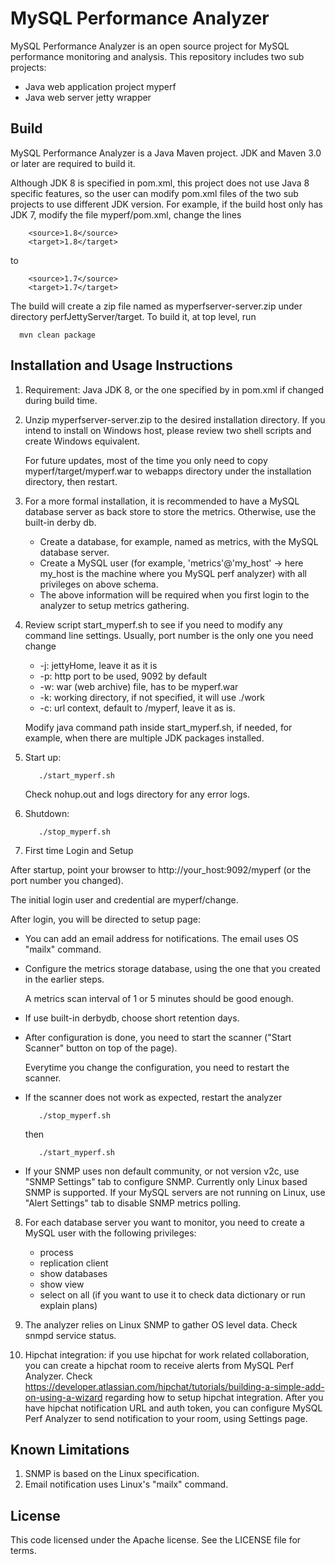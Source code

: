 MySQL Performance Analyzer
======

MySQL Performance Analyzer is an open source project for MySQL performance monitoring and analysis. 
This repository includes two sub projects: 
* Java web application project myperf
* Java web server jetty wrapper

Build
------
MySQL Performance Analyzer is a Java Maven project. 
JDK and Maven 3.0 or later are required to build it. 

Although JDK 8 is specified in pom.xml, this project does not use Java 8 specific features, so the user can modify pom.xml files of the two sub projects to use different JDK version. 
For example, if the build host only has JDK 7, modify the file myperf/pom.xml, change the lines
```
  	<source>1.8</source>
	<target>1.8</target>
```
to
```
	<source>1.7</source>
	<target>1.7</target>
```

The build will create a zip file named as myperfserver-server.zip under directory perfJettyServer/target. To build it, at top level, run
```
  mvn clean package
```

Installation and Usage Instructions
------
1. Requirement: Java JDK 8, or the one specified by in pom.xml if changed during build time.

2. Unzip myperfserver-server.zip to the desired installation directory. If you intend to install on Windows host, please review two shell scripts and create Windows equivalent.
   
   For future updates, most of the time you only need to copy myperf/target/myperf.war to webapps directory under the installation directory, then restart. 

3. For a more formal installation, it is recommended to have a MySQL database server as back store to store the metrics.
   Otherwise, use the built-in derby db.
   
   * Create a database, for example, named as metrics, with the MySQL database server.
   * Create a MySQL user (for example, 'metrics'@'my_host' -> here my_host is the machine where you MySQL perf analyzer) with all privileges on above schema.
   * The above information will be required when you first login to the analyzer to setup metrics gathering.

4. Review script start_myperf.sh to see if you need to modify any command line settings. Usually, port number is the only one you need change
   * -j: jettyHome, leave it as it is
   * -p: http port to be used, 9092 by default
   * -w: war (web archive) file, has to be myperf.war
   * -k: working directory, if not specified, it will use ./work
   * -c: url context, default to /myperf, leave it as is. 
   
   Modify java command path inside start_myperf.sh, if needed, for example, when there are multiple JDK packages installed.

5. Start up:
   ```   
      ./start_myperf.sh
   ```   
   Check nohup.out and logs directory for any error logs.

6. Shutdown:
   ```
      ./stop_myperf.sh
   ```

7. First time Login and Setup
 
  After startup, point your browser to http://your_host:9092/myperf (or the port number you changed).
  
  The initial login user and credential are myperf/change.
  
  After login, you will be directed to setup page:
    
  * You can add an email address for notifications. The email uses OS "mailx" command. 
    
  * Configure the metrics storage database, using the one that you created in the earlier steps.
   
     A metrics scan interval of 1 or 5 minutes should be good enough.    
    
  * If use built-in derbydb, choose short retention days.
    

  * After configuration is done, you need to start the scanner ("Start Scanner" button on top of the page).

     Everytime you change the configuration, you need to restart the scanner.

  * If the scanner does not work as expected, restart the analyzer 
     ```
        ./stop_myperf.sh
     ```
     then 
     ```  
        ./start_myperf.sh
     ```
  * If your SNMP uses non default community, or not version v2c, use "SNMP Settings" tab to configure SNMP.
    Currently only Linux based SNMP is supported. If your MySQL servers are not running on Linux, use
    "Alert Settings" tab to disable SNMP metrics polling.
   
8. For each database server you want to monitor, you need to create a MySQL user with the following privileges:
    * process
    * replication client
    * show databases
    * show view
    * select on all (if you want to use it to check data dictionary or run explain plans)

9. The analyzer relies on Linux SNMP to gather OS level data. Check snmpd service status.

10. Hipchat integration: if you use hipchat for work related collaboration, you can create a hipchat room to
    receive alerts from MySQL Perf Analyzer. Check https://developer.atlassian.com/hipchat/tutorials/building-a-simple-add-on-using-a-wizard 
    regarding how to setup hipchat integration. After you have hipchat notification URL and auth token, you can configure
    MySQL Perf Analyzer to send notification to your room, using Settings page. 

Known Limitations
------
1. SNMP is based on the Linux specification.
2. Email notification uses Linux's "mailx" command.

License
------
This code licensed under the Apache license. See the LICENSE file for terms.
